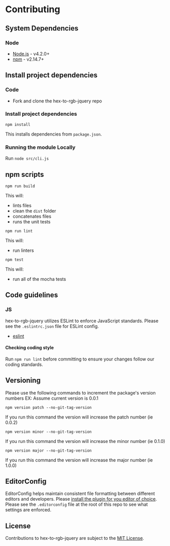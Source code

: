 # Contributing

## System Dependencies

### Node

* [Node.js](https://nodejs.org/) - v4.2.0+
* [npm](https://www.npmjs.com/) - v2.14.7+

## Install project dependencies

### Code

* Fork and clone the hex-to-rgb-jquery repo

### Install project dependencies

`npm install`

This installs dependencies from `package.json`.

### Running the module Locally

Run `node src/cli.js`

## npm scripts

`npm run build`

This will:

* lints files
* clean the `dist` folder
* concatenates files
* runs the unit tests

`npm run lint`

This will:

* run linters

`npm test`

This will:

* run all of the mocha tests

## Code guidelines

### JS

hex-to-rgb-jquery utilizes ESLint to enforce JavaScript standards. Please see the `.eslintrc.json` file for ESLint config.

* [eslint](https://github.com/eslint/eslint)

#### Checking coding style

Run `npm run lint` before committing to ensure your changes follow our coding standards.

## Versioning

Please use the following commands to increment the package's version numbers
EX: Assume current version is 0.0.1

`npm version patch --no-git-tag-version`

If you run this command the version will increase the patch number (ie 0.0.2)

`npm version minor --no-git-tag-version`

If you run this command the version will increase the minor number (ie 0.1.0)

`npm version major --no-git-tag-version`

If you run this command the version will increase the major number (ie 1.0.0)


## EditorConfig

EditorConfig helps maintain consistent file formatting between different editors and developers. Please [install the plugin for you editor of choice](https://editorconfig.org/#download). Please see the `.editorconfig` file at the root of this repo to see what settings are enforced.

## License

Contributions to hex-to-rgb-jquery are subject to the [MIT License](https://github.com/tclindner/hex-to-rgb-jquery/blob/master/LICENSE).
